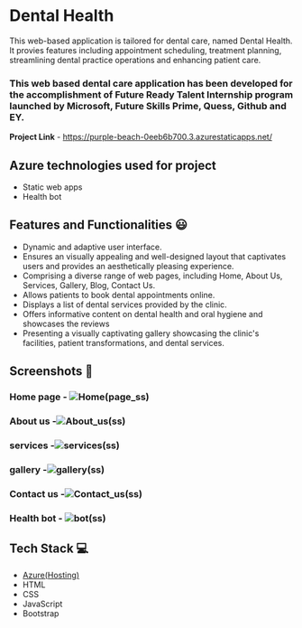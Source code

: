 #  Dental Health  

This web-based application is tailored for dental care, named Dental Health. It provies features including appointment scheduling, treatment planning, streamlining dental practice operations and enhancing patient care.

### This web based dental care application has been developed for the accomplishment of Future Ready Talent Internship program launched by Microsoft, Future Skills Prime, Quess, Github and EY.


**Project Link** - https://purple-beach-0eeb6b700.3.azurestaticapps.net/


 

## Azure technologies used for project
- Static web apps
- Health bot
## Features and Functionalities 😃

- Dynamic and adaptive user interface.
- Ensures an visually appealing and well-designed layout that captivates users and provides an aesthetically pleasing experience.
- Comprising a diverse range of web pages, including Home, About Us, Services, Gallery, Blog, Contact Us.
- Allows patients to book dental appointments online.
- Displays a list of dental services provided by the clinic.
- Offers informative content on dental health and oral hygiene and showcases the reviews
- Presenting a visually captivating gallery showcasing the clinic's facilities, patient transformations, and dental services.

## Screenshots 📸
### Home page -   ![Home(page_ss)](https://github.com/Prabhasadapa2303/Dental_health_project/assets/139069049/64820a89-3611-4857-b7c4-b68281d44df6)


### About us -![About_us(ss)](https://github.com/Prabhasadapa2303/Dental_health_project/assets/139069049/71cabe77-1dc6-4fbb-8e21-97f8449542ff)


### services -![services(ss)](https://github.com/Prabhasadapa2303/Dental_health_project/assets/139069049/72c7749a-b605-46c2-8a57-e4bba3026eab)


### gallery -![gallery(ss)](https://github.com/Prabhasadapa2303/Dental_health_project/assets/139069049/b016d5fe-81d6-48f2-ba5d-8ee2a1621d66)


### Contact us -![Contact_us(ss)](https://github.com/Prabhasadapa2303/Dental_health_project/assets/139069049/9291bc5f-ac8d-41c7-a705-53aecaba49f8)


### Health bot - ![bot(ss)](https://github.com/Prabhasadapa2303/Dental_health_project/assets/139069049/fda221ed-feaa-4f69-99a9-765e8f4847c0)



## Tech Stack 💻

- [Azure(Hosting)](https://azure.microsoft.com/en-in/features/azure-portal/)
- HTML
- CSS
- JavaScript
- Bootstrap
